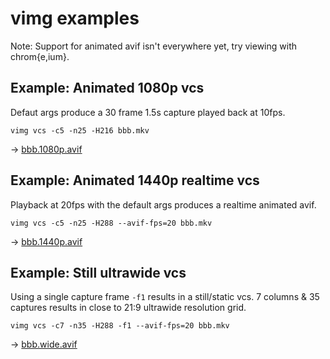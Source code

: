 # vimg examples
Note: Support for animated avif isn't everywhere yet, try viewing with chrom{e,ium}.

## Example: Animated 1080p vcs
Defaut args produce a 30 frame 1.5s capture played back at 10fps.

```
vimg vcs -c5 -n25 -H216 bbb.mkv
```
-> [bbb.1080p.avif](bbb.1080p.avif)

## Example: Animated 1440p realtime vcs
Playback at 20fps with the default args produces a realtime animated avif.

```
vimg vcs -c5 -n25 -H288 --avif-fps=20 bbb.mkv
```

-> [bbb.1440p.avif](bbb.1440p.avif)

## Example: Still ultrawide vcs
Using a single capture frame `-f1` results in a still/static vcs. 
7 columns & 35 captures results in close to 21:9 ultrawide resolution grid.

```
vimg vcs -c7 -n35 -H288 -f1 --avif-fps=20 bbb.mkv
```

-> [bbb.wide.avif](bbb.wide.avif)
